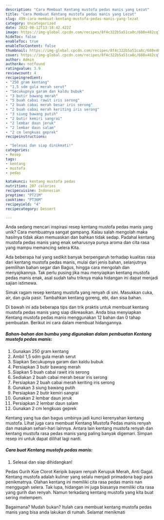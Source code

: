 ```yaml
---
description: "Cara Membuat Kentang mustofa pedas manis yang Lezat"
title: "Cara Membuat Kentang mustofa pedas manis yang Lezat"
slug: 499-cara-membuat-kentang-mustofa-pedas-manis-yang-lezat
category: Uncategorized
date: 2022-08-12T13:18:42.422Z
image: https://img-global.cpcdn.com/recipes/8f4c322b5a51ca8c/680x482cq70/kentang-mustofa-pedas-manis-foto-resep-utama.jpg
hideToc: false
enableToc: true
enableTocContent: false
thumbnail: https://img-global.cpcdn.com/recipes/8f4c322b5a51ca8c/680x482cq70/kentang-mustofa-pedas-manis-foto-resep-utama.jpg
cover: https://img-global.cpcdn.com/recipes/8f4c322b5a51ca8c/680x482cq70/kentang-mustofa-pedas-manis-foto-resep-utama.jpg
author: Admin
authorAv: notfound
ratingvalue: 3.9
reviewcount: 4
recipeingredient:
- "250 gram kentang"
- "1,5 sdm gula merah serut"
- "Secukupnya garam dan kaldu bubuk"
- "3 butir bawang merah"
- "5 buah cabai rawit iris serong"
- "2 buah cabai merah besar iris serong"
- "2 buah cabai merah keriting iris serong"
- "3 siung bawang putih"
- "2 butir kemiri sangrai"
- "2 lembar daun jeruk"
- "2 lembar daun salam"
- "2 cm lengkuas geprek"
recipeinstructions:

- "Selesai dan siap dinikmati!"
categories:
- Resep
tags:
- kentang
- mustofa
- pedas

katakunci: kentang mustofa pedas 
nutrition: 207 calories
recipecuisine: Indonesian
preptime: "PT21M"
cooktime: "PT36M"
recipeyield: "4"
recipecategory: Dessert

---
```





Anda sedang mencari inspirasi resep kentang mustofa pedas manis yang unik? Cara membuatnya sangat gampang. Kalau salah mengolah maka hasilnya tidak akan memuaskan dan bahkan tidak sedap. Padahal kentang mustofa pedas manis yang enak seharusnya punya aroma dan cita rasa yang mampu memancing selera Kita.





Ada beberapa hal yang sedikit banyak berpengaruh terhadap kualitas rasa dari kentang mustofa pedas manis, mulai dari jenis bahan, selanjutnya pemilihan bahan segar dan Bagus, hingga cara mengolah dan menyajikannya. Tak perlu pusing jika mau menyiapkan kentang mustofa pedas manis enak,      asal sudah tahu triknya maka hidangan ini dapat menjadi sajian istimewa.














Simak ragam resep kentang mustofa yang renyah di sini. Masukkan cuka, air, dan gula pasir. Tambahkan kentang goreng, ebi, dan sisa bahan.






Di bawah ini ada beberapa tips dan trik praktis untuk membuat kentang mustofa pedas manis yang siap dikreasikan. Anda bisa menyiapkan Kentang mustofa pedas manis menggunakan 12 bahan dan 0 tahap pembuatan. Berikut ini cara dalam membuat hidangannya.

<!--inarticleads1-->

##### Bahan-bahan dan bumbu yang digunakan dalam pembuatan Kentang mustofa pedas manis:

1. Gunakan 250 gram kentang
1. Ambil 1,5 sdm gula merah serut
1. Siapkan Secukupnya garam dan kaldu bubuk
1. Persiapkan 3 butir bawang merah
1. Siapkan 5 buah cabai rawit iris serong
1. Sediakan 2 buah cabai merah besar iris serong
1. Persiapkan 2 buah cabai merah keriting iris serong
1. Gunakan 3 siung bawang putih
1. Persiapkan 2 butir kemiri sangrai
1. Gunakan 2 lembar daun jeruk
1. Persiapkan 2 lembar daun salam
1. Gunakan 2 cm lengkuas geprek


Kentang yang tua dan bagus umbinya jadi kunci kerenyahan kentang mustofa. Lihat juga cara membuat Kentang Mustofa Pedas manis renyah dan masakan sehari-hari lainnya. Antara lain kentang mustofa renyah dan kentang mustofa rasa pedas manis yang paling banyak digemari. Simpan resep ini untuk dapat dilihat lagi nanti. 

<!--inarticleads2-->

##### Cara buat Kentang mustofa pedas manis:


1. Selesai dan siap dihidangkan!

Pedas Gurih Kue Clorot Keripik bayam renyah Kerupuk Merah, Anti Gagal. Kentang mustofa adalah kuliner yang selalu menjadi primadona bagi para penikmatnya. Olahan kentang ini memiliki cita rasa pedas manis nan menggugah selera. Tak lupa, hidangan ini juga biasanya memiliki cita rasa yang gurih dan renyah. Namun terkadang kentang mustofa yang kita buat sering melempem. 

Bagaimana? Mudah bukan? Itulah cara membuat kentang mustofa pedas manis yang bisa anda lakukan di rumah. Selamat menikmati
